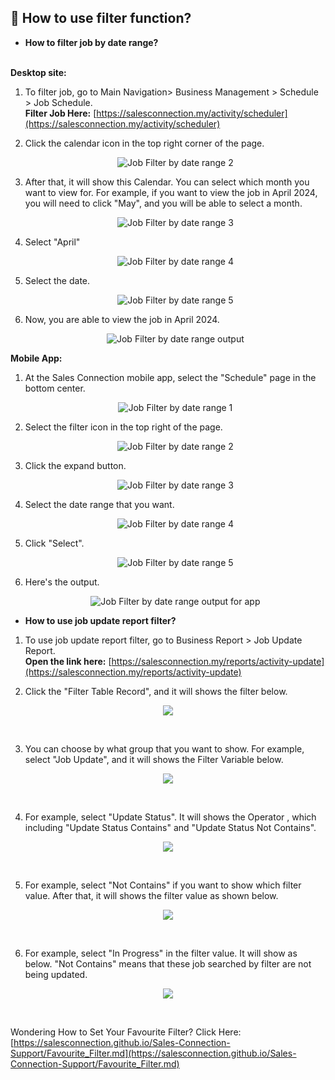 
## 🧾 How to use filter function?

- **How to filter job by date range?**<br><br>

**Desktop site:**<br>

 1. To filter job, go to Main Navigation> Business Management > Schedule > Job Schedule.<br>
   **Filter Job Here:** [https://salesconnection.my/activity/scheduler](https://salesconnection.my/activity/scheduler)

 2. Click the calendar icon in the top right corner of the page.

    <p align="center">
       <img src="img/Job_Filter_by_date_range_step_2.png" alt="Job Filter by date range 2">
    </p>

 3. After that, it will show this Calendar. You can select which month you want to view for. For example, if you want to view the job in April 2024, you will need to click "May", and you will be able to select a month.

    <p align="center">
      <img src="img/Job_Filter_by_date_range_step_3.png" alt="Job Filter by date range 3">
    </p>   

 4. Select "April"

    <p align="center">
      <img src="img/Job_Filter_by_date_range_step_4.png" alt="Job Filter by date range 4">
    </p>

 5. Select the date.

    <p align="center">
      <img src="img/Job_Filter_by_date_range_step_5.png" alt="Job Filter by date range 5">
    </p>

 6. Now, you are able to view the job in April 2024.

    <p align="center">
      <img src="img/Job_Filter_by_date_range_output.png" alt="Job Filter by date range output">
    </p>

**Mobile App:**<br>
  1. At the Sales Connection mobile app, select the "Schedule" page in the bottom center.

     <p align="center">
       <img src="img/App_Job_Filter_by_date_range_step_1.png" alt="Job Filter by date range 1">
     </p>
     
  2. Select the filter icon in the top right of the page.<br>

     <p align="center">
       <img src="img/App_Job_Filter_by_date_range_step_2.png" alt="Job Filter by date range 2">
     </p>

  3. Click the expand button.

     <p align="center">
       <img src="img/App_Job_Filter_by_date_range_step_3.png" alt="Job Filter by date range 3">
     </p>

  4. Select the date range that you want.

     <p align="center">
       <img src="img/App_Job_Filter_by_date_range_step_4.png" alt="Job Filter by date range 4">
     </p>

  5. Click "Select".

     <p align="center">
       <img src="img/App_Job_Filter_by_date_range_step_5.png" alt="Job Filter by date range 5">
     </p>

  6. Here's the output.

     <p align="center">
       <img src="img/App_Job_Filter_by_date_range_output.png" alt="Job Filter by date range output for app">
     </p>


- **How to use job update report filter?**<br>

1. To use job update report filter, go to Business Report > Job Update Report.<br>
   **Open the link here:** [https://salesconnection.my/reports/activity-update](https://salesconnection.my/reports/activity-update)

2. Click the "Filter Table Record", and it will shows the filter below.

<p align="center">
    <img src="https://github.com/SalesConnection/support-docs/blob/main/static/img/edited/Job%20Update%20Report%20edited%20step%201.png">
  </p><br>

3. You can choose by what group that you want to show. For example, select "Job Update", and it will shows the Filter Variable below.<br>

<p align="center">
    <img src="https://github.com/SalesConnection/support-docs/blob/main/static/img/edited/Job%20Update%20Report%20edited%20step%202%20.png">
  </p><br>

4. For example, select "Update Status". It will shows the Operator , which including "Update Status Contains" and "Update Status Not Contains".

 <p align="center">
    <img src="https://github.com/SalesConnection/support-docs/blob/main/static/img/edited/Job%20Update%20Report%20edited%20step%203.png">
  </p><br>

5. For example, select "Not Contains" if you want to show which filter value. After that, it will shows the filter value as shown below.

 <p align="center">
    <img src="https://github.com/SalesConnection/support-docs/blob/main/static/img/edited/Job%20Update%20Report%20edited%20Step%204.png">
  </p><br>

6. For example, select "In Progress" in the filter value. It will show as below. "Not Contains" means that these job searched by filter are not being updated.

 <p align="center">
    <img src="https://github.com/SalesConnection/support-docs/blob/main/static/img/edited/Job%20Update%20Report%20edited%20Step%205.png">
  </p><br>

Wondering How to Set Your Favourite Filter? Click Here: [https://salesconnection.github.io/Sales-Connection-Support/Favourite_Filter.md](https://salesconnection.github.io/Sales-Connection-Support/Favourite_Filter.md)
